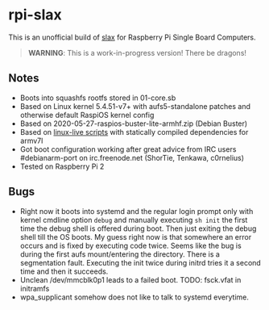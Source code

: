 # rpi-slax

This is an unofficial build of [slax](https://www.slax.org) for Raspberry Pi Single Board Computers.

> **WARNING**: This is a work-in-progress version! There be dragons!

## Notes

* Boots into squashfs rootfs stored in 01-core.sb
* Based on Linux kernel  5.4.51-v7+ with aufs5-standalone patches and otherwise default RaspiOS kernel config
* Based on 2020-05-27-raspios-buster-lite-armhf.zip (Debian Buster)
* Based on [linux-live scripts](https://github.com/Tomas-M/linux-live) with statically compiled dependencies for armv7l
* Got boot configuration working after great advice from IRC users #debianarm-port on irc.freenode.net (ShorTie, Tenkawa, c0rnelius)
* Tested on Raspberry Pi 2

## Bugs

* Right now it boots into systemd and the regular login prompt only with kernel cmdline option `debug` and manually executing `sh init` the first time the debug shell is offered during boot. Then just exiting the debug shell till the OS boots. My guess right now is that somewhere an error occurs and is fixed by executing code twice. Seems like the bug is during the first aufs mount/entering the directory. There is a segmentation fault. Executing the init twice during initrd tries it a second time and then it succeeds.
* Unclean /dev/mmcblk0p1 leads to a failed boot. TODO: fsck.vfat in initramfs
* wpa_supplicant somehow does not like to talk to systemd everytime.
